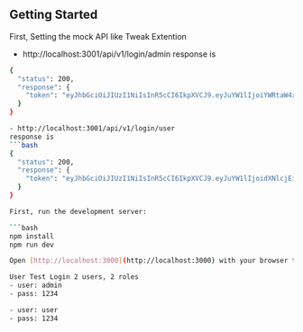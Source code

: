 ## Getting Started

First, Setting the mock API like Tweak Extention
- http://localhost:3001/api/v1/login/admin
response is
```bash
{
  "status": 200,
  "response": {
    "token": "eyJhbGciOiJIUzI1NiIsInR5cCI6IkpXVCJ9.eyJuYW1lIjoiYWRtaW4xIiwiZW1haWwiOiJhZG1pbi5lbWFpbEBnbWFpbC5jb20iLCJyb2xlIjoiQURNSU4ifQ.91VaQcMDdRWOj849ddLZO7pR_qjl_DpHdaaYCYfakkg"
  }
}

- http://localhost:3001/api/v1/login/user
response is
```bash
{
  "status": 200,
  "response": {
    "token": "eyJhbGciOiJIUzI1NiIsInR5cCI6IkpXVCJ9.eyJuYW1lIjoidXNlcjEiLCJlbWFpbCI6InVzZXIuZW1haWxAZ21haWwuY29tIiwicm9sZSI6IlVTRVIifQ.IgQln56kjBGc66IAjRMjeJtscM2u--Uz5Ul01r1f874"
  }
}

First, run the development server:

```bash
npm install
npm run dev

Open [http://localhost:3000](http://localhost:3000) with your browser to see the result.

User Test Login 2 users, 2 roles
- user: admin
- pass: 1234

- user: user
- pass: 1234
